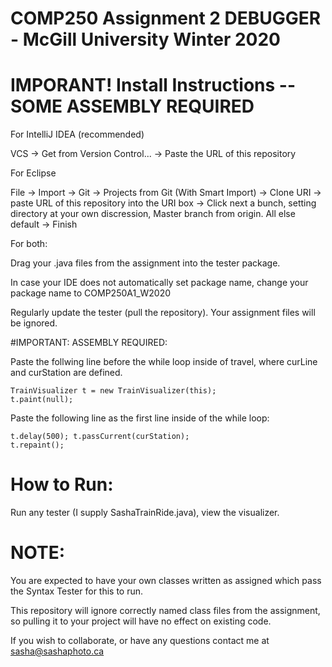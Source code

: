 # COMP250 Assignment 2 DEBUGGER - McGill University Winter 2020

# IMPORANT! Install Instructions -- SOME ASSEMBLY REQUIRED

For IntelliJ IDEA (recommended)

VCS -> Get from Version Control... -> Paste the URL of this repository

For Eclipse

File -> Import -> Git -> Projects from Git (With Smart Import) -> Clone URI -> paste URL of this repository into the URI box -> Click next a bunch, setting directory at your own discression, Master branch from origin. All else default -> Finish

For both:

Drag your .java files from the assignment into the tester package.

In case your IDE does not automatically set package name, change your package name to COMP250A1_W2020

Regularly update the tester (pull the repository). Your assignment files will be ignored.

#IMPORTANT: ASSEMBLY REQUIRED:

Paste the follwing line before the while loop inside of travel, where curLine and curStation are defined.

<code>TrainVisualizer t = new TrainVisualizer(this); 	t.paint(null);</code>

Paste the following line as the first line inside of the while loop:

<code>t.delay(500); t.passCurrent(curStation); t.repaint();</code>

# How to Run:

Run any tester (I supply SashaTrainRide.java), view the visualizer.

# NOTE:
You are expected to have your own classes written as assigned which pass the Syntax Tester for this to run.

This repository will ignore correctly named class files from the assignment, so pulling it to your project will have no effect on existing code.

If you wish to collaborate, or have any questions contact me at sasha@sashaphoto.ca


